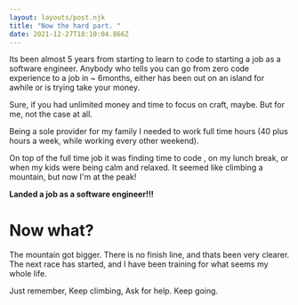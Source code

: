 ```yaml
---
layout: layouts/post.njk
title: "Now the hard part. "
date: 2021-12-27T18:10:04.866Z
---
```

Its been almost 5 years from starting to learn to code to starting a job as a software engineer. Anybody who tells you can go from zero code experience to a job in ~ 6months, either has been out on an island for awhile or is trying take your money. 

Sure, if you had unlimited money and time to focus on craft, maybe. But for me, not the case at all. 

Being a sole provider for my family I needed to work full time hours (40 plus hours a week, while working every other weekend). 

On top of the full time job it was finding time to code , on my lunch break, or when my kids were being calm and relaxed. It seemed like climbing a mountain, but now I'm at the peak! 

**Landed a job as a software engineer!!!**

# Now what?

The mountain got bigger. There is no finish line, and thats been very clearer. The next race has started, and I have been training for what seems my whole life. 

Just remember, Keep climbing, Ask for help. Keep going.  



